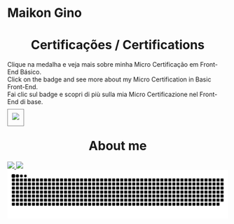 # Maikon Gino
## <h1 align="center">Certificações / Certifications</h1>
Clique na medalha e veja mais sobre minha Micro Certificação em Front-End Básico.</br> 
Click on the badge and see more about my Micro Certification in Basic Front-End.</br>
Fai clic sul badge e scopri di più sulla mia Micro Certificazione nel Front-End di base.</br></br>
<a href="https://badge.cps.sp.gov.br//view.aspx?59eb5a78-90c0-45e1-bdf1-1fea17dc7c53" target="_blank" style="border:1px solid gray; padding:10px;"><img src="https://badge.cps.sp.gov.br/_files/60ecbd64c97644179b0a11b8320aa942.png" width="300px"></a>

### <h1 align="center">About me</h1>

<div>
<a href="https://github.com/MaikonGino">
<img loading="active" height="165em" src="https://github-readme-stats.vercel.app/api/top-langs/?username=MaikonGino&layout=compact&langs_count=7&theme=tokyonight"/>
<img loading="active" height="165em" src="https://github-readme-stats.vercel.app/api/?username=MaikonGino&show_icons=true&theme=tokyonight&include_all_commits=true&count_private=true"/>
</div>

<picture>
  <source
    media="(prefers-color-scheme: dark)"
    srcset="https://raw.githubusercontent.com/platane/snk/output/github-contribution-grid-snake-dark.svg"
  />
  <source
    media="(prefers-color-scheme: light)"
    srcset="https://raw.githubusercontent.com/platane/snk/output/github-contribution-grid-snake.svg"
  />
  <img
    alt="github contribution grid snake animation"
    src="https://raw.githubusercontent.com/platane/snk/output/github-contribution-grid-snake.svg"
  />
</picture>

<!--
Here are some ideas to get you started:

- 🌱 I’m currently learning ...
- 👯 I’m looking to collaborate on ...
- 🤔 I’m looking for help with ...
- 💬 Ask me about ...
- 📫 How to reach me: ...
- 😄 Pronouns: ...
- ⚡ Fun fact: ...
-->
